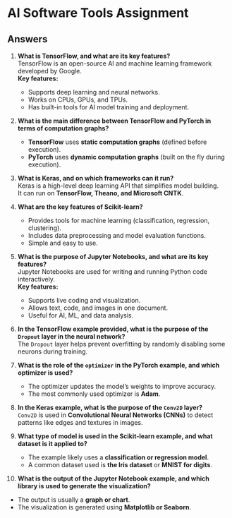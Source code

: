 # AI Software Tools Assignment

## Answers

1. **What is TensorFlow, and what are its key features?**  
   TensorFlow is an open-source AI and machine learning framework developed by Google.  
   **Key features:**  
   - Supports deep learning and neural networks.  
   - Works on CPUs, GPUs, and TPUs.  
   - Has built-in tools for AI model training and deployment.  

2. **What is the main difference between TensorFlow and PyTorch in terms of computation graphs?**  
   - **TensorFlow** uses **static computation graphs** (defined before execution).  
   - **PyTorch** uses **dynamic computation graphs** (built on the fly during execution).  

3. **What is Keras, and on which frameworks can it run?**  
   Keras is a high-level deep learning API that simplifies model building.  
   It can run on **TensorFlow, Theano, and Microsoft CNTK**.  

4. **What are the key features of Scikit-learn?**  
   - Provides tools for machine learning (classification, regression, clustering).  
   - Includes data preprocessing and model evaluation functions.  
   - Simple and easy to use.  

5. **What is the purpose of Jupyter Notebooks, and what are its key features?**  
   Jupyter Notebooks are used for writing and running Python code interactively.  
   **Key features:**  
   - Supports live coding and visualization.  
   - Allows text, code, and images in one document.  
   - Useful for AI, ML, and data analysis.  

6. **In the TensorFlow example provided, what is the purpose of the `Dropout` layer in the neural network?**  
   The `Dropout` layer helps prevent overfitting by randomly disabling some neurons during training.  

7. **What is the role of the `optimizer` in the PyTorch example, and which optimizer is used?**  
   - The optimizer updates the model’s weights to improve accuracy.  
   - The most commonly used optimizer is **Adam**.  

8. **In the Keras example, what is the purpose of the `Conv2D` layer?**  
   `Conv2D` is used in **Convolutional Neural Networks (CNNs)** to detect patterns like edges and textures in images.  

9. **What type of model is used in the Scikit-learn example, and what dataset is it applied to?**  
   - The example likely uses a **classification or regression model**.  
   - A common dataset used is **the Iris dataset** or **MNIST for digits**.  

10. **What is the output of the Jupyter Notebook example, and which library is used to generate the visualization?**  
   - The output is usually a **graph or chart**.  
   - The visualization is generated using **Matplotlib or Seaborn**.  
